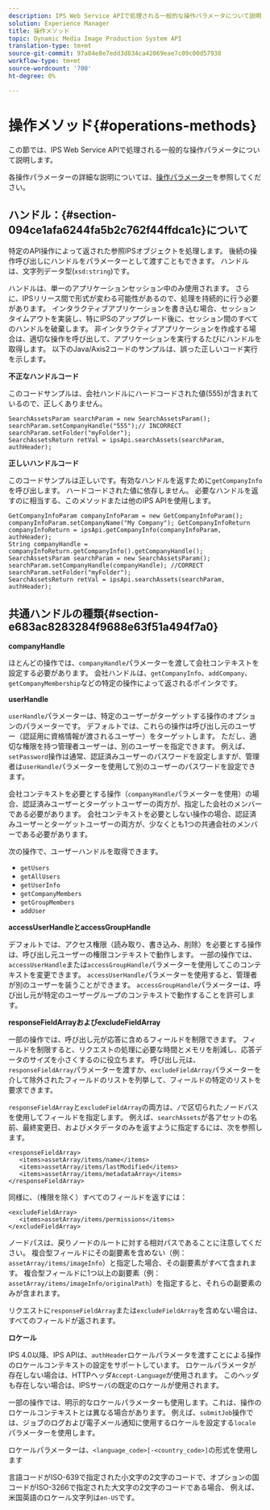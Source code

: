 ```yaml
---
description: IPS Web Service APIで処理される一般的な操作パラメータについて説明します。
solution: Experience Manager
title: 操作メソッド
topic: Dynamic Media Image Production System API
translation-type: tm+mt
source-git-commit: 97a84e8e7edd3d834ca42069eae7c09c00d57938
workflow-type: tm+mt
source-wordcount: '700'
ht-degree: 0%

---
```



# 操作メソッド{#operations-methods}

この節では、IPS Web Service APIで処理される一般的な操作パラメータについて説明します。

各操作パラメーターの詳細な説明については、[操作パラメーター](/help/aem-ips-api/operations/c-operations-intro/c-methods/c-methods.md)を参照してください。

## ハンドル：{#section-094ce1afa6244fa5b2c762f44ffdca1c}について

特定のAPI操作によって返された参照IPSオブジェクトを処理します。 後続の操作呼び出しにハンドルをパラメーターとして渡すこともできます。 ハンドルは、文字列データ型(`xsd:string`)です。

ハンドルは、単一のアプリケーションセッション中のみ使用されます。 さらに、IPSリリース間で形式が変わる可能性があるので、処理を持続的に行う必要があります。 インタラクティブアプリケーションを書き込む場合、セッションタイムアウトを実装し、特にIPSのアップグレード後に、セッション間のすべてのハンドルを破棄します。 非インタラクティブアプリケーションを作成する場合は、適切な操作を呼び出して、アプリケーションを実行するたびにハンドルを取得します。 以下のJava/Axis2コードのサンプルは、誤った正しいコード実行を示します。

**不正なハンドルコード**

このコードサンプルは、会社ハンドルにハードコードされた値(555)が含まれているので、正しくありません。

```
SearchAssetsParam searchParam = new SearchAssetsParam(); searchParam.setCompanyHandle("555");// INCORRECT 
searchParam.setFolder("myFolder"); 
SearchAssetsReturn retVal = ipsApi.searchAssets(searchParam, authHeader);
```

**正しいハンドルコード**

このコードサンプルは正しいです。有効なハンドルを返すために`getCompanyInfo`を呼び出します。 ハードコードされた値に依存しません。 必要なハンドルを返すのに相当する、このメソッドまたは他のIPS APIを使用します。

```
GetCompanyInfoParam companyInfoParam = new GetCompanyInfoParam(); 
companyInfoParam.setCompanyName("My Company"); GetCompanyInfoReturn companyInfoReturn = ipsApi.getCompanyInfo(companyInfoParam, authHeader); 
String companyHandle = companyInfoReturn.getCompanyInfo().getCompanyHandle(); 
SearchAssetsParam searchParam = new SearchAssetsParam(); searchParam.setCompanyHandle(companyHandle); //CORRECT 
searchParam.setFolder("myFolder"); 
SearchAssetsReturn retVal = ipsApi.searchAssets(searchParam, authHeader);
```

## 共通ハンドルの種類{#section-e683ac8283284f9688e63f51a494f7a0}

**companyHandle**

ほとんどの操作では、`companyHandle`パラメーターを渡して会社コンテキストを設定する必要があります。 会社ハンドルは、`getCompanyInfo`、`addCompany`、`getCompanyMembership`などの特定の操作によって返されるポインタです。

**userHandle**

`userHandle`パラメーターは、特定のユーザーがターゲットする操作のオプションのパラメーターです。 デフォルトでは、これらの操作は呼び出し元のユーザー（認証用に資格情報が渡されるユーザー）をターゲットします。 ただし、適切な権限を持つ管理者ユーザーは、別のユーザーを指定できます。 例えば、`setPassword`操作は通常、認証済みユーザーのパスワードを設定しますが、管理者は`userHandle`パラメーターを使用して別のユーザーのパスワードを設定できます。

会社コンテキストを必要とする操作（`companyHandle`パラメーターを使用）の場合、認証済みユーザーとターゲットユーザーの両方が、指定した会社のメンバーである必要があります。 会社コンテキストを必要としない操作の場合、認証済みユーザーとターゲットユーザーの両方が、少なくとも1つの共通会社のメンバーである必要があります。

次の操作で、ユーザーハンドルを取得できます。

* `getUsers`
* `getAllUsers`
* `getUserInfo`
* `getCompanyMembers`
* `getGroupMembers`
* `addUser`

**accessUserHandleとaccessGroupHandle**

デフォルトでは、アクセス権限（読み取り、書き込み、削除）を必要とする操作は、呼び出し元ユーザーの権限コンテキストで動作します。 一部の操作では、`accessUserHandle`または`accessGroupHandle`パラメーターを使用してこのコンテキストを変更できます。 `accessUserHandle`パラメーターを使用すると、管理者が別のユーザーを装うことができます。 `accessGroupHandle`パラメーターは、呼び出し元が特定のユーザーグループのコンテキストで動作することを許可します。

**responseFieldArrayおよびexcludeFieldArray**

一部の操作では、呼び出し元が応答に含めるフィールドを制限できます。 フィールドを制限すると、リクエストの処理に必要な時間とメモリを削減し、応答データのサイズを小さくするのに役立ちます。 呼び出し元は、`responseFieldArray`パラメーターを渡すか、`excludeFieldArray`パラメーターを介して除外されたフィールドのリストを列挙して、フィールドの特定のリストを要求できます。

`responseFieldArray`と`excludeFieldArray`の両方は、`/`で区切られたノードパスを使用してフィールドを指定します。 例えば、`searchAssets`が各アセットの名前、最終変更日、およびメタデータのみを返すように指定するには、次を参照します。

```
<responseFieldArray> 
   <items>assetArray/items/name</items> 
   <items>assetArray/items/lastModified</items> 
   <items>assetArray/items/metadataArray</items> 
</responseFieldArray>
```

同様に、（権限を除く）すべてのフィールドを返すには：

```
<excludeFieldArray> 
   <items>assetArray/items/permissions</items> 
</excludeFieldArray>
```

ノードパスは、戻りノードのルートに対する相対パスであることに注意してください。 複合型フィールドにその副要素を含めない（例：`assetArray/items/imageInfo`）と指定した場合、その副要素がすべて含まれます。 複合型フィールドに1つ以上の副要素（例：`assetArray/items/imageInfo/originalPath`）を指定すると、それらの副要素のみが含まれます。

リクエストに`responseFieldArray`または`excludeFieldArray`を含めない場合は、すべてのフィールドが返されます。

**ロケール**

IPS 4.0以降、IPS APIは、`authHeader`ロケールパラメータを渡すことによる操作のロケールコンテキストの設定をサポートしています。 ロケールパラメータが存在しない場合は、HTTPヘッダ`Accept-Language`が使用されます。 このヘッダも存在しない場合は、IPSサーバの既定のロケールが使用されます。

一部の操作では、明示的なロケールパラメーターも使用します。これは、操作のロケールコンテキストとは異なる場合があります。 例えば、`submitJob`操作では、ジョブのログおよび電子メール通知に使用するロケールを設定する`locale`パラメーターを使用します。

ロケールパラメーターは、`<language_code>[-<country_code>]`の形式を使用します

言語コードがISO-639で指定された小文字の2文字のコードで、オプションの国コードがISO-3266で指定された大文字の2文字のコードである場合、 例えば、米国英語のロケール文字列は`en-US`です。

